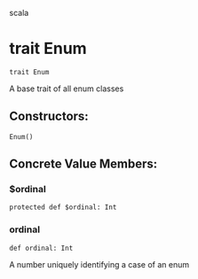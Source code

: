 scala
# trait Enum

<pre><code class="language-scala" >trait Enum</pre></code>
A base trait of all enum classes

## Constructors:
<pre><code class="language-scala" >Enum()</pre></code>

## Concrete Value Members:
### $ordinal
<pre><code class="language-scala" >protected def $ordinal: Int</pre></code>

### ordinal
<pre><code class="language-scala" >def ordinal: Int</pre></code>
A number uniquely identifying a case of an enum

